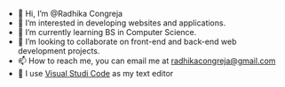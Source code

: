- 👋 Hi, I’m @Radhika Congreja
- 👀 I’m interested in developing websites and applications.
- 🌱 I’m currently learning BS in Computer Science.
- 💞️ I’m looking to collaborate on front-end and back-end web development projects.
- 📫 How to reach me, you can email me at radhikacongreja@gmail.com
- 🧠 I use [Visual Studi Code](https://code.visualstudio.com/) as my text editor

<!---
Radhika890/Radhika890 is a ✨ special ✨ repository because its `README.md` (this file) appears on your GitHub profile.
You can click the Preview link to take a look at your changes.
--->
